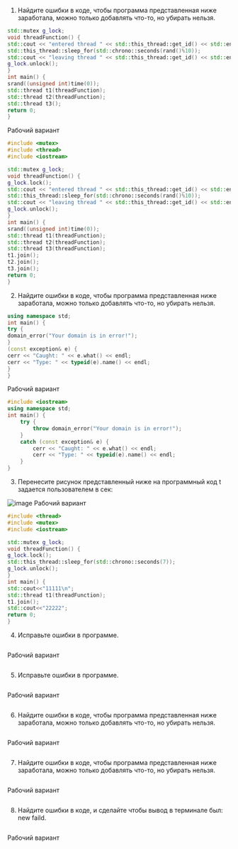 1) Найдите ошибки в коде, чтобы программа представленная ниже заработала, можно
только добавлять что-то, но убирать нельзя.
```cpp
std::mutex g_lock;
void threadFunction() {
std::cout << "entered thread " << std::this_thread::get_id() << std::endl;
std::this_thread::sleep_for(std::chrono::seconds(rand()%10));
std::cout << "leaving thread " << std::this_thread::get_id() << std::endl;
g_lock.unlock();
}
int main() {
srand((unsigned int)time(0));
std::thread t1(threadFunction);
std::thread t2(threadFunction);
std::thread t3();
return 0;
}
```
Рабочий вариант
```cpp
#include <mutex>
#include <thread>
#include <iostream>

std::mutex g_lock;
void threadFunction() {
g_lock.lock();
std::cout << "entered thread " << std::this_thread::get_id() << std::endl;
std::this_thread::sleep_for(std::chrono::seconds(rand()%10));
std::cout << "leaving thread " << std::this_thread::get_id() << std::endl;
g_lock.unlock();
}
int main() {
srand((unsigned int)time(0));
std::thread t1(threadFunction);
std::thread t2(threadFunction);
std::thread t3(threadFunction);
t1.join();
t2.join();
t3.join();
return 0;
}
```
2) Найдите ошибки в коде, чтобы программа представленная ниже заработала, можно
только добавлять что-то, но убирать нельзя.
```cpp
using namespace std;
int main() {
try {
domain_error("Your domain is in error!");
}
(const exception& e) {
cerr << "Caught: " << e.what() << endl;
cerr << "Type: " << typeid(e).name() << endl;
}
}
```
Рабочий вариант
```cpp
#include <iostream>
using namespace std;
int main() {
    try {
        throw domain_error("Your domain is in error!");
    }
    catch (const exception& e) {
        cerr << "Caught: " << e.what() << endl;
        cerr << "Type: " << typeid(e).name() << endl;
    }
}
```
3) Перенесите рисунок представленный ниже на программный код t задается
пользователем в сек:

![image](https://github.com/user-attachments/assets/25eba7c7-13e2-427e-adfd-da7406d2fb1b)
Рабочий вариант
```cpp
#include <thread>
#include <mutex>
#include <iostream>

std::mutex g_lock;
void threadFunction() {
g_lock.lock();
std::this_thread::sleep_for(std::chrono::seconds(7));
g_lock.unlock();
}
int main() {
std::cout<<"11111\n";
std::thread t1(threadFunction);
t1.join();
std::cout<<"22222";
return 0;
}
```
4) Исправьте ошибки в программе.
```cpp
```
Рабочий вариант
```cpp
```
5) Исправьте ошибки в программе.
```cpp
```
Рабочий вариант
```cpp
```
6) Найдите ошибки в коде, чтобы программа представленная ниже заработала, можно
только добавлять что-то, но убирать нельзя.
```cpp
```
Рабочий вариант
```cpp
```
7) Найдите ошибки в коде, чтобы программа представленная ниже заработала, можно
только добавлять что-то, но убирать нельзя.
```cpp
```
Рабочий вариант
```cpp
```
8) Найдите ошибки в коде, и сделайте чтобы вывод в терминале был: new faild.
```cpp
```
Рабочий вариант
```cpp
```
